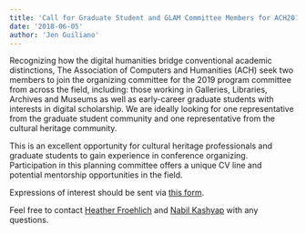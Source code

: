 ```yaml
---
title: 'Call for Graduate Student and GLAM Committee Members for ACH2019 Program Committee'
date: '2018-06-05'
author: 'Jen Guiliano'
---
```

Recognizing how the digital humanities bridge conventional academic distinctions, The Association of Computers and Humanities (ACH) seek two members to join the organizing committee for the 2019 program committee from across the field, including: those working in Galleries, Libraries, Archives and Museums as well as early-career graduate students with interests in digital scholarship. We are ideally looking for one representative from the graduate student community and one representative from the cultural heritage community.

This is an excellent opportunity for cultural heritage professionals and graduate students to gain experience in conference organizing. Participation in this planning committee offers a unique CV line and potential mentorship opportunities in the field.

Expressions of interest should be sent via [this form](https://docs.google.com/forms/d/1ozMlHSg9CH7kqjtOSV5Xy1J5nrmRWVHuMzk1DRIpSyE).

Feel free to contact [Heather Froehlich](mailto:hgf5@psu.edu) and [Nabil Kashyap](mailto:nkashya1@swarthmore.edu) with any questions.